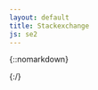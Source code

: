 ```yaml
---
layout: default
title: Stackexchange
js: se2
---
```


<i class="fab fa-stack-overflow fa-2x"></i>

{::nomarkdown}
<div id=stack></div>
{:/}
